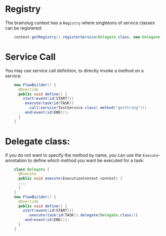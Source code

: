 # Registry

The brainslug context has a `Registry` where singletons of service classes can be registered:

```java
    context.getRegistry().registerService(Delegate.class, new Delegate());
```

# Service Call

You may use service call definition, to directly invoke a method on a service:

```java
    new FlowBuilder() {
      @Override
      public void define() {
        start(event(id(START)))
        .execute(task(id(TASK))
          .call(service(TestService.class).method("getString")))
        .end(event(id(END)));
      }
    }
```

# Delegate class:

If you do not want to specify the method by name, you can use the `Execute`-annotation to define which 
method you want be executed for a task:

```java
    class Delegate {
      @Execute
      public void execute(ExecutionContext context) {
      ...
      }
    }
    new FlowBuilder() {
      @Override
      public void define() {
        start(event(id(START)))
          .execute(task(id(TASK)).delegate(Delegate.class)))
        .end(event(id(END)));
      }
    }
```
